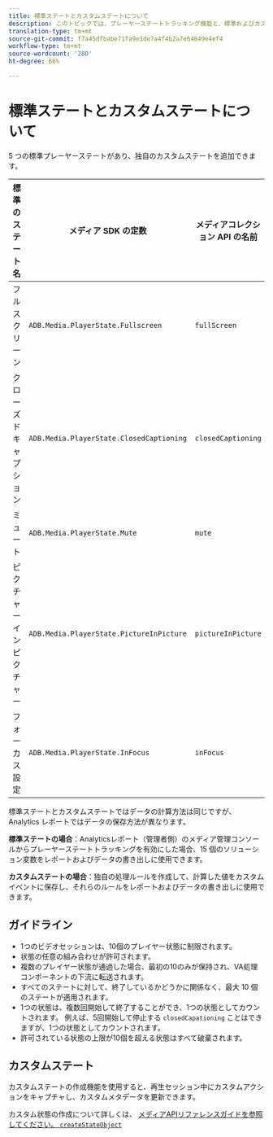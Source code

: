 ```yaml
---
title: 標準ステートとカスタムステートについて
description: このトピックでは、プレーヤーステートトラッキング機能と、標準およびカスタムプレーヤーステートの実装と報告に関する要件やガイドラインについて説明します。
translation-type: tm+mt
source-git-commit: f7a45dfbabe71fa9e1de7a4f4b2a7e64849e4ef4
workflow-type: tm+mt
source-wordcount: '280'
ht-degree: 66%

---
```



# 標準ステートとカスタムステートについて

5 つの標準プレーヤーステートがあり、独自のカスタムステートを追加できます。

| 標準のステート名 | メディア SDK の定数 | メディアコレクション API の名前 |
|-----------------------|------------------------------------------|-----------------------------|
| フルスクリーン | `ADB.Media.PlayerState.Fullscreen` | `fullScreen` |
| クローズドキャプション | `ADB.Media.PlayerState.ClosedCaptioning` | `closedCaptioning` |
| ミュート | `ADB.Media.PlayerState.Mute` | `mute` |
| ピクチャーインピクチャー | `ADB.Media.PlayerState.PictureInPicture` | `pictureInPicture` |
| フォーカス設定 | `ADB.Media.PlayerState.InFocus` | `inFocus` |

標準ステートとカスタムステートではデータの計算方法は同じですが、Analytics レポートではデータの保存方法が異なります。

**標準ステートの場合**：Analyticsレポート（管理者側）のメディア管理コンソールからプレーヤーステートトラッキングを有効にした場合、15 個のソリューション変数をレポートおよびデータの書き出しに使用できます。

**カスタムステートの場合**：独自の処理ルールを作成して、計算した値をカスタムイベントに保存し、それらのルールをレポートおよびデータの書き出しに使用できます。

## ガイドライン

* 1つのビデオセッションは、10個のプレイヤー状態に制限されます。
* 状態の任意の組み合わせが許可されます。
* 複数のプレイヤー状態が通過した場合、最初の10のみが保持され、VA処理コンポーネントの下流に転送されます。
* すべてのステートに対して、終了しているかどうかに関係なく、最大 10 個のステートが適用されます。
* 1つの状態は、複数回開始して終了することができ、1つの状態としてカウントされます。 例えば、5回開始して停止する `closedCapationing` ことはできますが、1つの状態としてカウントされます。
* 許可されている状態の上限が10個を超える状態はすべて破棄されます。

## カスタムステート

カスタムステートの作成機能を使用すると、再生セッション中にカスタムアクションをキャプチャし、カスタムメタデータを更新できます。

カスタム状態の作成について詳しくは、 [メディアAPIリファレンスガイドを参照してください。 `createStateObject`](https://aep-sdks.gitbook.io/docs/using-mobile-extensions/adobe-media-analytics/media-api-reference#createstateobject)
